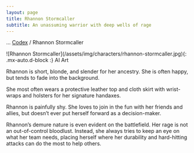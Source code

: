 ```yaml
---
layout: page
title: Rhannon Stormcaller
subtitle: An unassuming warrior with deep wells of rage
---
```

<span class="breadcrumbs" markdown="1">... [Codex](/codex) / Rhannon Stormcaller</span>
<div class="position-placeholder" markdown="1">
![Rhannon Stormcaller](/assets/img/characters/rhannon-stormcaller.jpg){: .mx-auto.d-block :}
<span class="ai-img">AI Art</span>
</div>

Rhannon is short, blonde, and slender for her ancestry. She is often happy, but tends to fade into the background.

She most often wears a protective leather top and cloth skirt with wrist-wraps and holsters for her signature handaxes.

Rhannon is painfully shy. She loves to join in the fun with her friends and allies, but doesn’t ever put herself forward as a decision-maker.

Rhannon’s demure nature is even evident on the battlefield. Her rage is not an out-of-control bloodlust. Instead, she always tries to keep an eye on what her team needs, placing herself where her durability and hard-hitting attacks can do the most to help others.